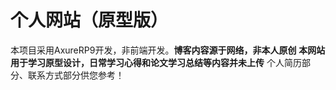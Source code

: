 # 个人网站（原型版）
本项目采用AxureRP9开发，非前端开发。**博客内容源于网络，非本人原创** 
**本网站用于学习原型设计，日常学习心得和论文学习总结等内容并未上传** 
个人简历部分、联系方式部分供您参考！
